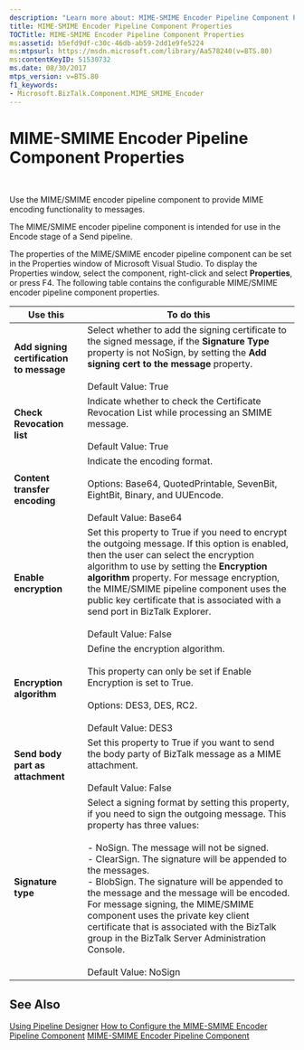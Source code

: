 ```yaml
---
description: "Learn more about: MIME-SMIME Encoder Pipeline Component Properties"
title: MIME-SMIME Encoder Pipeline Component Properties
TOCTitle: MIME-SMIME Encoder Pipeline Component Properties
ms:assetid: b5efd9df-c30c-46db-ab59-2dd1e9fe5224
ms:mtpsurl: https://msdn.microsoft.com/library/Aa578240(v=BTS.80)
ms:contentKeyID: 51530732
ms.date: 08/30/2017
mtps_version: v=BTS.80
f1_keywords:
- Microsoft.BizTalk.Component.MIME_SMIME_Encoder
---
```


# MIME-SMIME Encoder Pipeline Component Properties

 

Use the MIME/SMIME encoder pipeline component to provide MIME encoding functionality to messages.

The MIME/SMIME encoder pipeline component is intended for use in the Encode stage of a Send pipeline.

The properties of the MIME/SMIME encoder pipeline component can be set in the Properties window of Microsoft Visual Studio. To display the Properties window, select the component, right-click and select **Properties**, or press F4. The following table contains the configurable MIME/SMIME encoder pipeline component properties.

<table>
<thead>
<tr class="header">
<th>Use this</th>
<th>To do this</th>
</tr>
</thead>
<tbody>
<tr class="odd">
<td><strong>Add signing certification to message</strong></td>
<td>Select whether to add the signing certificate to the signed message, if the <strong>Signature Type</strong> property is not NoSign, by setting the <strong>Add signing cert to the message</strong> property.<br />
<br />
Default Value: True</td>
</tr>
<tr class="even">
<td><strong>Check Revocation list</strong></td>
<td>Indicate whether to check the Certificate Revocation List while processing an SMIME message.<br />
<br />
Default Value: True</td>
</tr>
<tr class="odd">
<td><strong>Content transfer encoding</strong></td>
<td>Indicate the encoding format.<br />
<br />
Options: Base64, QuotedPrintable, SevenBit, EightBit, Binary, and UUEncode.<br />
<br />
Default Value: Base64</td>
</tr>
<tr class="even">
<td><strong>Enable encryption</strong></td>
<td>Set this property to True if you need to encrypt the outgoing message. If this option is enabled, then the user can select the encryption algorithm to use by setting the <strong>Encryption algorithm</strong> property. For message encryption, the MIME/SMIME pipeline component uses the public key certificate that is associated with a send port in BizTalk Explorer.<br />
<br />
Default Value: False</td>
</tr>
<tr class="odd">
<td><strong>Encryption algorithm</strong></td>
<td>Define the encryption algorithm.<br />
<br />
This property can only be set if Enable Encryption is set to True.<br />
<br />
Options: DES3, DES, RC2.<br />
<br />
Default Value: DES3</td>
</tr>
<tr class="even">
<td><strong>Send body part as attachment</strong></td>
<td>Set this property to True if you want to send the body party of BizTalk message as a MIME attachment.<br />
<br />
Default Value: False</td>
</tr>
<tr class="odd">
<td><strong>Signature type</strong></td>
<td>Select a signing format by setting this property, if you need to sign the outgoing message. This property has three values:<br />
<br />
- NoSign. The message will not be signed.<br />
- ClearSign. The signature will be appended to the messages.<br />
- BlobSign. The signature will be appended to the message and the message will be encoded. For message signing, the MIME/SMIME component uses the private key client certificate that is associated with the BizTalk group in the BizTalk Server Administration Console.<br />
<br />
Default Value: NoSign</td>
</tr>
</tbody>
</table>


## See Also

[Using Pipeline Designer](https://msdn.microsoft.com/library/aa578392\(v=bts.80\))  
[How to Configure the MIME-SMIME Encoder Pipeline Component](https://msdn.microsoft.com/library/aa561432\(v=bts.80\))  
[MIME-SMIME Encoder Pipeline Component](https://msdn.microsoft.com/library/aa559633\(v=bts.80\))

